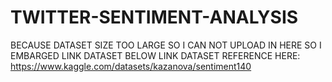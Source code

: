 # TWITTER-SENTIMENT-ANALYSIS
BECAUSE DATASET SIZE TOO LARGE SO I CAN NOT UPLOAD IN HERE SO I EMBARGED LINK DATASET BELOW
LINK DATASET REFERENCE HERE: https://www.kaggle.com/datasets/kazanova/sentiment140 
